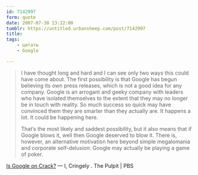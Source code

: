 ```yaml
---
id: 7142997
form: quote
date: 2007-07-30 13:22:00
tumblr: https://untitled.urbansheep.com/post/7142997
title: 
tags:
    - цитаты
    - Google

---
```


<blockquote>
<p>I have thought long and hard and I can see only two ways this could have come about. The first possibility is that Google has begun believing its own press releases, which is not a good idea for any company. Google is an arrogant and geeky company with leaders who have isolated themselves to the extent that they may no longer be in touch with reality. So much success so quick may have convinced them they are smarter than they actually are. It happens a lot. It could be happening here.</p>

<p>That&rsquo;s the most likely and saddest possibility, but it also means that if Google blows it, well then Google deserved to blow it. There is, however, an alternative motivation here beyond simple megalomania and corporate self-delusion: Google may actually be playing a game of poker.</p>
</blockquote>

<a href="http://www.pbs.org/cringely/pulpit/2007/pulpit_20070727_002573.html">Is Google on Crack?</a>  — I, Cringely . The Pulpit | PBS
